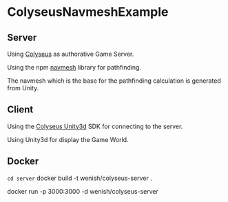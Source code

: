 # ColyseusNavmeshExample
 
## Server

Using [Colyseus](https://github.com/colyseus/colyseus) as authorative Game Server.

Using the npm [navmesh](https://github.com/mikewesthad/navmesh) library for pathfinding.

The navmesh which is the base for the pathfinding calculation is generated from Unity.

## Client

Using the [Colyseus Unity3d](https://github.com/colyseus/colyseus-unity3d) SDK for connecting to the server.

Using Unity3d for display the Game World.


## Docker

`cd server`
docker build -t wenish/colyseus-server .

docker run -p 3000:3000 -d wenish/colyseus-server